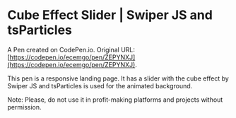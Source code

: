 # Cube Effect Slider | Swiper JS and tsParticles

A Pen created on CodePen.io. Original URL: [https://codepen.io/ecemgo/pen/ZEPYNXJ](https://codepen.io/ecemgo/pen/ZEPYNXJ).

This pen is a responsive landing page. It has a slider with the cube effect by Swiper JS and tsParticles is used for the animated background.

Note: Please, do not use it in profit-making platforms and projects without permission.